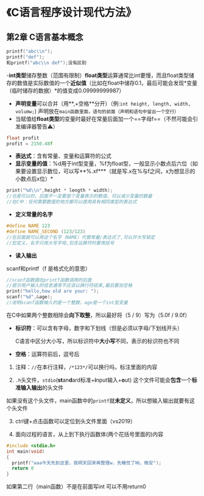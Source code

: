 # 《C语言程序设计现代方法》
## 第2章 C语言基本概念
```c
printf("abc\\n");
printf("def");
和printf("abc\\n def");没有区别
```
-**int类型**储存整数（范围有限制）**float类型**运算通常比int要慢，而且float类型储存的数值是实际数值的一个**近似值**（比如在float中储存0.1，最后可能会发现*变量（临时储存的数据）*的值变成0.09999999987）
- **声明变量**可以合并（用**,+空格**分开）（例:`int height, length, width, volumw;`)
声明放在`main函数里面，语句的前面（声明和语句中留出一个空行）`
- 当赋值给**float类型**的变量时最好在常量后面加一个==字母f==（不然可能会引发编译器警告⚠）
```c
float profit
profit = 2150.48f
```
- **表达式**：含有常量、变量和运算符的公式
- **显示变量的值**：%d用于int型变量，%f为float型，一般显示小数点后六位（如果要设置显示数位，可以写**%.xf***（就是写.x在%与f之间，x为想显示的小数点后x位）*

```c
print("%d\\n",height * length * width);
//也是可以的，后面不一定要是个变量表示的数值，可以减少变量的数量
//在C中：任何需要数值的地方都可以使用具有相同类型的表达式
```

- **定义常量的名字**

```c
#define NAME 123
#define NAME_SECOND (123/123)
//在后面就可以用这个名字（NAME）代替常量/表达式了,可以开大写锁定
//宏定义，名字只用大写字母,包含运算符时要用括号
```

- **读入输出**

scanf和printf（f 是格式化的意思）

```c
//scanf函数跟在printf函数调用的后面
//提示用户输入的信息通常不应该以换行符结束,最后要加空格
print("hello,how old are your: ");
scanf("%d",&age);
//说明scanf函数输入的是一个整数，age是一个int型变量
```

在C中如果两个整数相除会**向下取整**，所以最好将（5 / 9）写为（5.0f / 9.0f）

- **标识符**：可以含有字母，数字和下划线（但是必须以字母/下划线开头）

  C语言中区分大小写，所以标识符中**大小写**不同，表示的标识符也不同

- **空格**：运算符前后，逗号后

1. 注释：`//`在本行注释，`/*123*/`可以换行吗，标注里面的内容

2. `.h`头文件，`stdio`(**st**an**d**ard标准+**i**nput输入+**o**ut)
  这个文件可能会**包含**一个**标准输入输出**的头文件

  如果没有这个头文件，main函数中的`printf`就**未定义**，所以想输入输出就要有这个头文件

3. ctrl键+点击函数可以定位到头文件里面（vs2019）

4. 面向过程的语言，从上到下执行函数体(两个花括号里面的)内容
```c
#include <stdio.h>
int main(void)
{
  printf("aaa今天先到这里，我明天回来再整理w，先睡觉了呐，晚安");
  return 0
}
```

如果第二行（main函数）不是在前面写int 可以不用return0
